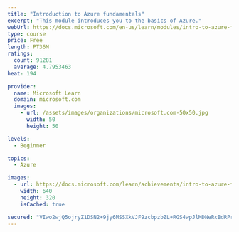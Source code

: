 ```yaml
---
title: "Introduction to Azure fundamentals"
excerpt: "This module introduces you to the basics of Azure."
webUrl: https://docs.microsoft.com/en-us/learn/modules/intro-to-azure-fundamentals/
type: course
price: Free
length: PT36M
ratings:
  count: 91281
  average: 4.7953463
heat: 194

provider:
  name: Microsoft Learn
  domain: microsoft.com
  images:
    - url: /assets/images/organizations/microsoft.com-50x50.jpg
      width: 50
      height: 50

levels:
  - Beginner

topics:
  - Azure

images:
  - url: https://docs.microsoft.com/learn/achievements/intro-to-azure-fundamentals-social.png
    width: 640
    height: 320
    isCached: true

secured: "VIwo2wjQ5ojryZ1DSN2+9jy6MSSXkVJF9zcbpzbZL+RGS4wpJlMDNeRcBdRPrnCsKED2H/waQKtKQw9j2FPYSs09IIdC16EGNEDwR1QJZ+2t8yt34SSDY6OkYLK0jG+rxiS/1m4ETrCBOGbC11Q9Uq/G/IDXqIml5U1f8d1Nf9dYVwnDU7Vmp4rqesOfTjJpZ+p9D2x42Qx+9c+rfxj+7x2BAHMN9ZvbcvTYJ4Hu9Ve72UVjgaVeQ6IDYJzcU0gkmXzK0+fepjm4PEXbNrq6+rY2MMNJbKS2zx2B42Z8AYgsYwlj50Oswdfe/O5Nd+EIazwk1XktzpbEgSbkexF4OwHxwz9Gde43lowlwhvVlBOCOcVTuq5Z1BowmtQ9knm5qR84b9kTO+iunyKI3H9RCwFHNoFPPZIcRlJfGPztjX8RmitOsAjou7hmpiSP6otk;wL6CIS1h+oqKhkbX3TtTsg=="
---
```


